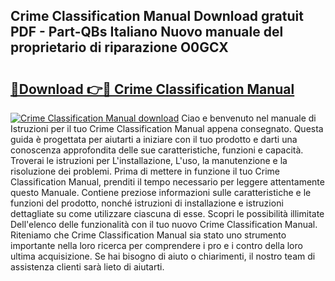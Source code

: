 ## Crime Classification Manual Download gratuit PDF - Part-QBs Italiano Nuovo manuale del proprietario di riparazione O0GCX

# <h2><a href="http://df9fi4.blite.top/?on=Crime+Classification+Manual">🔗Download 👉🔴 Crime Classification Manual</a></h2>

[![Crime Classification Manual download](https://i.imgur.com/lujVjoI.png)](http://df9fi4.blite.top/?on=Crime+Classification+Manual)
Ciao e benvenuto nel manuale di Istruzioni per il tuo Crime Classification Manual appena consegnato. Questa guida è progettata per aiutarti a iniziare con il tuo prodotto e darti una conoscenza approfondita delle sue caratteristiche, funzioni e capacità. Troverai le istruzioni per L'installazione, L'uso, la manutenzione e la risoluzione dei problemi. Prima di mettere in funzione il tuo Crime Classification Manual, prenditi il tempo necessario per leggere attentamente questo Manuale. Contiene preziose informazioni sulle caratteristiche e le funzioni del prodotto, nonché istruzioni di installazione e istruzioni dettagliate su come utilizzare ciascuna di esse. Scopri le possibilità illimitate Dell'elenco delle funzionalità con il tuo nuovo Crime Classification Manual. Riteniamo che Crime Classification Manual sia stato uno strumento importante nella loro ricerca per comprendere i pro e i contro della loro ultima acquisizione. Se hai bisogno di aiuto o chiarimenti, il nostro team di assistenza clienti sarà lieto di aiutarti.
